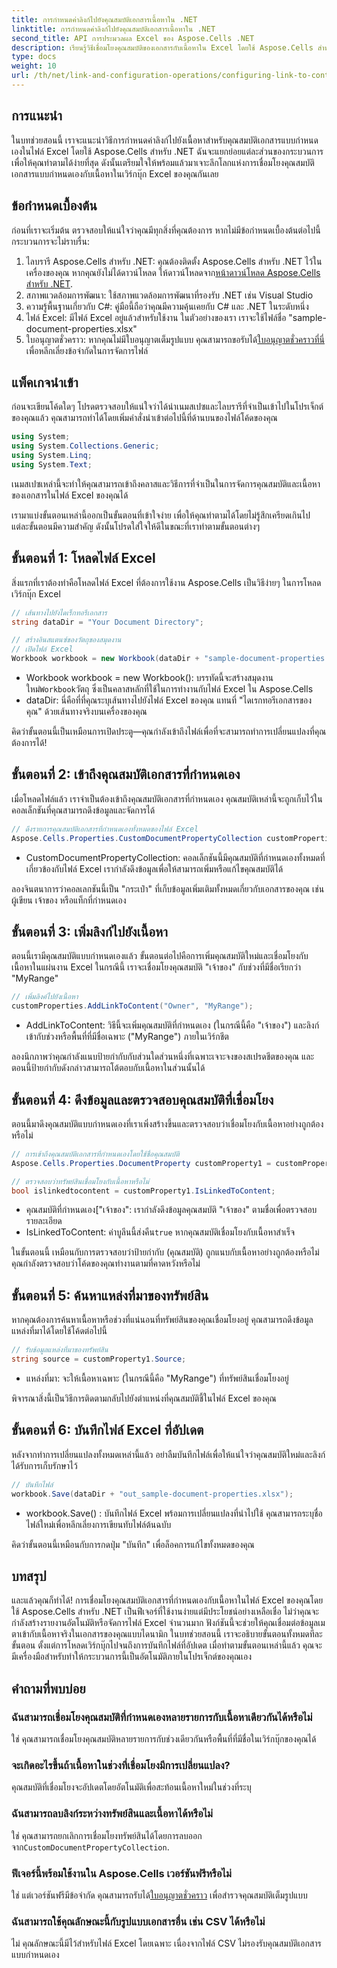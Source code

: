 ```yaml
---
title: การกำหนดค่าลิงก์ไปยังคุณสมบัติเอกสารเนื้อหาใน .NET
linktitle: การกำหนดค่าลิงก์ไปยังคุณสมบัติเอกสารเนื้อหาใน .NET
second_title: API การประมวลผล Excel ของ Aspose.Cells .NET
description: เรียนรู้วิธีเชื่อมโยงคุณสมบัติของเอกสารกับเนื้อหาใน Excel โดยใช้ Aspose.Cells สำหรับ .NET บทช่วยสอนแบบทีละขั้นตอนสำหรับนักพัฒนา
type: docs
weight: 10
url: /th/net/link-and-configuration-operations/configuring-link-to-content-document-property/
---
```

## การแนะนำ

ในบทช่วยสอนนี้ เราจะแนะนำวิธีการกำหนดค่าลิงก์ไปยังเนื้อหาสำหรับคุณสมบัติเอกสารแบบกำหนดเองในไฟล์ Excel โดยใช้ Aspose.Cells สำหรับ .NET ฉันจะแยกย่อยแต่ละส่วนของกระบวนการเพื่อให้คุณทำตามได้ง่ายที่สุด ดังนั้นเตรียมใจให้พร้อมแล้วมาเจาะลึกโลกแห่งการเชื่อมโยงคุณสมบัติเอกสารแบบกำหนดเองกับเนื้อหาในเวิร์กบุ๊ก Excel ของคุณกันเลย

## ข้อกำหนดเบื้องต้น

ก่อนที่เราจะเริ่มต้น ตรวจสอบให้แน่ใจว่าคุณมีทุกสิ่งที่คุณต้องการ หากไม่มีข้อกำหนดเบื้องต้นต่อไปนี้ กระบวนการจะไม่ราบรื่น:

1.  ไลบรารี Aspose.Cells สำหรับ .NET: คุณต้องติดตั้ง Aspose.Cells สำหรับ .NET ไว้ในเครื่องของคุณ หากคุณยังไม่ได้ดาวน์โหลด ให้ดาวน์โหลดจาก[หน้าดาวน์โหลด Aspose.Cells สำหรับ .NET](https://releases.aspose.com/cells/net/).
2. สภาพแวดล้อมการพัฒนา: ใช้สภาพแวดล้อมการพัฒนาที่รองรับ .NET เช่น Visual Studio
3. ความรู้พื้นฐานเกี่ยวกับ C#: คู่มือนี้ถือว่าคุณมีความคุ้นเคยกับ C# และ .NET ในระดับหนึ่ง
4. ไฟล์ Excel: มีไฟล์ Excel อยู่แล้วสำหรับใช้งาน ในตัวอย่างของเรา เราจะใช้ไฟล์ชื่อ "sample-document-properties.xlsx"
5. ใบอนุญาตชั่วคราว: หากคุณไม่มีใบอนุญาตเต็มรูปแบบ คุณสามารถขอรับได้[ใบอนุญาตชั่วคราวที่นี่](https://purchase.aspose.com/temporary-license/) เพื่อหลีกเลี่ยงข้อจำกัดในการจัดการไฟล์

## แพ็คเกจนำเข้า

ก่อนจะเขียนโค้ดใดๆ โปรดตรวจสอบให้แน่ใจว่าได้นำเนมสเปซและไลบรารีที่จำเป็นเข้าไปในโปรเจ็กต์ของคุณแล้ว คุณสามารถทำได้โดยเพิ่มคำสั่งนำเข้าต่อไปนี้ที่ด้านบนของไฟล์โค้ดของคุณ

```csharp
using System;
using System.Collections.Generic;
using System.Linq;
using System.Text;
```

เนมสเปซเหล่านี้จะทำให้คุณสามารถเข้าถึงคลาสและวิธีการที่จำเป็นในการจัดการคุณสมบัติและเนื้อหาของเอกสารในไฟล์ Excel ของคุณได้

เรามาแบ่งขั้นตอนเหล่านี้ออกเป็นขั้นตอนที่เข้าใจง่าย เพื่อให้คุณทำตามได้โดยไม่รู้สึกเครียดเกินไป แต่ละขั้นตอนมีความสำคัญ ดังนั้นโปรดใส่ใจให้ดีในขณะที่เราทำตามขั้นตอนต่างๆ

## ขั้นตอนที่ 1: โหลดไฟล์ Excel

สิ่งแรกที่เราต้องทำคือโหลดไฟล์ Excel ที่ต้องการใช้งาน Aspose.Cells เป็นวิธีง่ายๆ ในการโหลดเวิร์กบุ๊ก Excel

```csharp
// เส้นทางไปยังไดเร็กทอรีเอกสาร
string dataDir = "Your Document Directory";

// สร้างอินสแตนซ์ของวัตถุของสมุดงาน
// เปิดไฟล์ Excel
Workbook workbook = new Workbook(dataDir + "sample-document-properties.xlsx");
```

-  Workbook workbook = new Workbook(): บรรทัดนี้จะสร้างสมุดงานใหม่`Workbook`วัตถุ ซึ่งเป็นคลาสหลักที่ใช้ในการทำงานกับไฟล์ Excel ใน Aspose.Cells
- dataDir: นี่คือที่ที่คุณระบุเส้นทางไปยังไฟล์ Excel ของคุณ แทนที่ "ไดเรกทอรีเอกสารของคุณ" ด้วยเส้นทางจริงบนเครื่องของคุณ

คิดว่าขั้นตอนนี้เป็นเหมือนการเปิดประตู—คุณกำลังเข้าถึงไฟล์เพื่อที่จะสามารถทำการเปลี่ยนแปลงที่คุณต้องการได้!

## ขั้นตอนที่ 2: เข้าถึงคุณสมบัติเอกสารที่กำหนดเอง

เมื่อโหลดไฟล์แล้ว เราจำเป็นต้องเข้าถึงคุณสมบัติเอกสารที่กำหนดเอง คุณสมบัติเหล่านี้จะถูกเก็บไว้ในคอลเล็กชันที่คุณสามารถดึงข้อมูลและจัดการได้

```csharp
// ดึงรายการคุณสมบัติเอกสารที่กำหนดเองทั้งหมดของไฟล์ Excel
Aspose.Cells.Properties.CustomDocumentPropertyCollection customProperties = workbook.Worksheets.CustomDocumentProperties;
```

- CustomDocumentPropertyCollection: คอลเล็กชันนี้มีคุณสมบัติที่กำหนดเองทั้งหมดที่เกี่ยวข้องกับไฟล์ Excel เรากำลังดึงข้อมูลเพื่อให้สามารถเพิ่มหรือแก้ไขคุณสมบัติได้

ลองจินตนาการว่าคอลเลกชันนี้เป็น "กระเป๋า" ที่เก็บข้อมูลเพิ่มเติมทั้งหมดเกี่ยวกับเอกสารของคุณ เช่น ผู้เขียน เจ้าของ หรือแท็กที่กำหนดเอง

## ขั้นตอนที่ 3: เพิ่มลิงก์ไปยังเนื้อหา

ตอนนี้เรามีคุณสมบัติแบบกำหนดเองแล้ว ขั้นตอนต่อไปคือการเพิ่มคุณสมบัติใหม่และเชื่อมโยงกับเนื้อหาในแผ่นงาน Excel ในกรณีนี้ เราจะเชื่อมโยงคุณสมบัติ "เจ้าของ" กับช่วงที่มีชื่อเรียกว่า "MyRange"

```csharp
// เพิ่มลิงค์ไปยังเนื้อหา
customProperties.AddLinkToContent("Owner", "MyRange");
```

- AddLinkToContent: วิธีนี้จะเพิ่มคุณสมบัติที่กำหนดเอง (ในกรณีนี้คือ "เจ้าของ") และลิงก์เข้ากับช่วงหรือพื้นที่ที่มีชื่อเฉพาะ ("MyRange") ภายในเวิร์กชีต

ลองนึกภาพว่าคุณกำลังแนบป้ายกำกับกับส่วนใดส่วนหนึ่งที่เฉพาะเจาะจงของสเปรดชีตของคุณ และตอนนี้ป้ายกำกับดังกล่าวสามารถโต้ตอบกับเนื้อหาในส่วนนั้นได้

## ขั้นตอนที่ 4: ดึงข้อมูลและตรวจสอบคุณสมบัติที่เชื่อมโยง

ตอนนี้มาดึงคุณสมบัติแบบกำหนดเองที่เราเพิ่งสร้างขึ้นและตรวจสอบว่าเชื่อมโยงกับเนื้อหาอย่างถูกต้องหรือไม่

```csharp
// การเข้าถึงคุณสมบัติเอกสารที่กำหนดเองโดยใช้ชื่อคุณสมบัติ
Aspose.Cells.Properties.DocumentProperty customProperty1 = customProperties["Owner"];

// ตรวจสอบว่าทรัพย์สินเชื่อมโยงกับเนื้อหาหรือไม่
bool islinkedtocontent = customProperty1.IsLinkedToContent;
```

- คุณสมบัติที่กำหนดเอง["เจ้าของ": เรากำลังดึงข้อมูลคุณสมบัติ "เจ้าของ" ตามชื่อเพื่อตรวจสอบรายละเอียด
- IsLinkedToContent: ค่าบูลีนนี้ส่งคืน`true` หากคุณสมบัติเชื่อมโยงกับเนื้อหาสำเร็จ

ในขั้นตอนนี้ เหมือนกับการตรวจสอบว่าป้ายกำกับ (คุณสมบัติ) ถูกแนบกับเนื้อหาอย่างถูกต้องหรือไม่ คุณกำลังตรวจสอบว่าโค้ดของคุณทำงานตามที่คาดหวังหรือไม่

## ขั้นตอนที่ 5: ค้นหาแหล่งที่มาของทรัพย์สิน

หากคุณต้องการค้นหาเนื้อหาหรือช่วงที่แน่นอนที่ทรัพย์สินของคุณเชื่อมโยงอยู่ คุณสามารถดึงข้อมูลแหล่งที่มาได้โดยใช้โค้ดต่อไปนี้

```csharp
// รับข้อมูลแหล่งที่มาของทรัพย์สิน
string source = customProperty1.Source;
```

- แหล่งที่มา: จะให้เนื้อหาเฉพาะ (ในกรณีนี้คือ "MyRange") ที่ทรัพย์สินเชื่อมโยงอยู่

พิจารณาสิ่งนี้เป็นวิธีการติดตามกลับไปยังตำแหน่งที่คุณสมบัติชี้ในไฟล์ Excel ของคุณ

## ขั้นตอนที่ 6: บันทึกไฟล์ Excel ที่อัปเดต

หลังจากทำการเปลี่ยนแปลงทั้งหมดเหล่านี้แล้ว อย่าลืมบันทึกไฟล์เพื่อให้แน่ใจว่าคุณสมบัติใหม่และลิงก์ได้รับการเก็บรักษาไว้

```csharp
// บันทึกไฟล์
workbook.Save(dataDir + "out_sample-document-properties.xlsx");
```

- workbook.Save() : บันทึกไฟล์ Excel พร้อมการเปลี่ยนแปลงที่นำไปใช้ คุณสามารถระบุชื่อไฟล์ใหม่เพื่อหลีกเลี่ยงการเขียนทับไฟล์ต้นฉบับ

คิดว่าขั้นตอนนี้เหมือนกับการกดปุ่ม "บันทึก" เพื่อล็อคการแก้ไขทั้งหมดของคุณ

## บทสรุป

และแล้วคุณก็ทำได้! การเชื่อมโยงคุณสมบัติเอกสารที่กำหนดเองกับเนื้อหาในไฟล์ Excel ของคุณโดยใช้ Aspose.Cells สำหรับ .NET เป็นฟีเจอร์ที่ใช้งานง่ายแต่มีประโยชน์อย่างเหลือเชื่อ ไม่ว่าคุณจะกำลังสร้างรายงานอัตโนมัติหรือจัดการไฟล์ Excel จำนวนมาก ฟังก์ชันนี้จะช่วยให้คุณเชื่อมต่อข้อมูลเมตาเข้ากับเนื้อหาจริงในเอกสารของคุณแบบไดนามิก
ในบทช่วยสอนนี้ เราจะอธิบายขั้นตอนทั้งหมดทีละขั้นตอน ตั้งแต่การโหลดเวิร์กบุ๊กไปจนถึงการบันทึกไฟล์ที่อัปเดต เมื่อทำตามขั้นตอนเหล่านี้แล้ว คุณจะมีเครื่องมือสำหรับทำให้กระบวนการนี้เป็นอัตโนมัติภายในโปรเจ็กต์ของคุณเอง

## คำถามที่พบบ่อย

### ฉันสามารถเชื่อมโยงคุณสมบัติที่กำหนดเองหลายรายการกับเนื้อหาเดียวกันได้หรือไม่
ใช่ คุณสามารถเชื่อมโยงคุณสมบัติหลายรายการกับช่วงเดียวกันหรือพื้นที่ที่มีชื่อในเวิร์กบุ๊กของคุณได้

### จะเกิดอะไรขึ้นถ้าเนื้อหาในช่วงที่เชื่อมโยงมีการเปลี่ยนแปลง?
คุณสมบัติที่เชื่อมโยงจะอัปเดตโดยอัตโนมัติเพื่อสะท้อนเนื้อหาใหม่ในช่วงที่ระบุ

### ฉันสามารถลบลิงก์ระหว่างทรัพย์สินและเนื้อหาได้หรือไม่
 ใช่ คุณสามารถยกเลิกการเชื่อมโยงทรัพย์สินได้โดยการลบออกจาก`CustomDocumentPropertyCollection`.

### ฟีเจอร์นี้พร้อมใช้งานใน Aspose.Cells เวอร์ชันฟรีหรือไม่
 ใช่ แต่เวอร์ชันฟรีมีข้อจำกัด คุณสามารถรับได้[ใบอนุญาตชั่วคราว](https://purchase.aspose.com/temporary-license/) เพื่อสำรวจคุณสมบัติเต็มรูปแบบ

### ฉันสามารถใช้คุณลักษณะนี้กับรูปแบบเอกสารอื่น เช่น CSV ได้หรือไม่
ไม่ คุณลักษณะนี้มีไว้สำหรับไฟล์ Excel โดยเฉพาะ เนื่องจากไฟล์ CSV ไม่รองรับคุณสมบัติเอกสารแบบกำหนดเอง